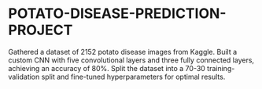 # POTATO-DISEASE-PREDICTION-PROJECT
Gathered a dataset of 2152 potato disease images from Kaggle. Built a custom CNN with five convolutional layers and three fully connected layers, achieving an accuracy of 80%. Split the dataset into a 70-30 training-validation split and fine-tuned hyperparameters for optimal results.
